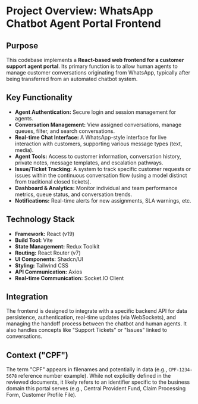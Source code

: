 # Project Overview: WhatsApp Chatbot Agent Portal Frontend

## Purpose

This codebase implements a **React-based web frontend for a customer support agent portal**. Its primary function is to allow human agents to manage customer conversations originating from WhatsApp, typically after being transferred from an automated chatbot system.

## Key Functionality

*   **Agent Authentication:** Secure login and session management for agents.
*   **Conversation Management:** View assigned conversations, manage queues, filter, and search conversations.
*   **Real-time Chat Interface:** A WhatsApp-style interface for live interaction with customers, supporting various message types (text, media).
*   **Agent Tools:** Access to customer information, conversation history, private notes, message templates, and escalation pathways.
*   **Issue/Ticket Tracking:** A system to track specific customer requests or issues within the continuous conversation flow (using a model distinct from traditional closed tickets).
*   **Dashboard & Analytics:** Monitor individual and team performance metrics, queue status, and conversation trends.
*   **Notifications:** Real-time alerts for new assignments, SLA warnings, etc.

## Technology Stack

*   **Framework:** React (v19)
*   **Build Tool:** Vite
*   **State Management:** Redux Toolkit
*   **Routing:** React Router (v7)
*   **UI Components:** Shadcn/UI
*   **Styling:** Tailwind CSS
*   **API Communication:** Axios
*   **Real-time Communication:** Socket.IO Client

## Integration

The frontend is designed to integrate with a specific backend API for data persistence, authentication, real-time updates (via WebSockets), and managing the handoff process between the chatbot and human agents. It also handles concepts like "Support Tickets" or "Issues" linked to conversations.

## Context ("CPF")

The term "CPF" appears in filenames and potentially in data (e.g., `CPF-1234-5678` reference number example). While not explicitly defined in the reviewed documents, it likely refers to an identifier specific to the business domain this portal serves (e.g., Central Provident Fund, Claim Processing Form, Customer Profile File).